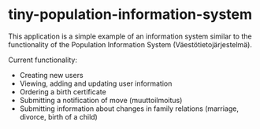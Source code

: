 # tiny-population-information-system

This application is a simple example of an information system similar to the functionality of the Population Information System (Väestötietojärjestelmä).

Current functionality:
  - Creating new users
  - Viewing, adding and updating user information
  - Ordering a birth certificate
  - Submitting a notification of move (muuttoilmoitus)
  - Submitting information about changes in family relations (marriage, divorce, birth of a child)
  
